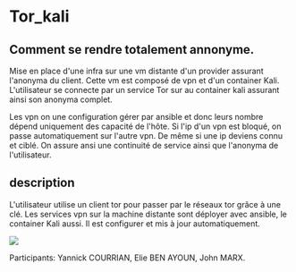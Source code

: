 # Tor_kali

## Comment se rendre totalement annonyme. 

Mise en place d'une infra sur une vm distante d'un provider assurant l'anonyma du client. Cette vm est composé de vpn et d'un container Kali. L'utilisateur se connecte par un service Tor sur au container kali assurant ainsi son anonyma complet. 

Les vpn on une configuration gérer par ansible et donc leurs nombre dépend uniquement des capacité de l'hôte. Si l'ip d'un vpn est bloqué, on passe automatiquement sur l'autre vpn. De même si une ip deviens connu et ciblé. 
On assure ansi une continuité de service ainsi que l'anonyma de l'utilisateur.

## description

L'utilisateur utilise un client tor pour passer par le réseaux tor grâce à une clé.
Les services vpn sur la machine distante sont déployer avec ansible, le container Kali aussi. Il est configurer et mis à jour automatiquement. 


![](https://i.imgur.com/fYQSteT.png)


Participants: Yannick COURRIAN, Elie BEN AYOUN, John MARX. 
